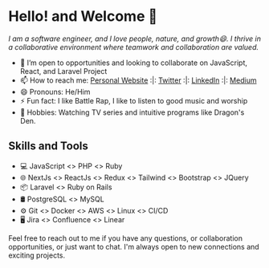 # Hello! and Welcome 👋 
*I am a software engineer, and I love people, nature, and growth😄. I thrive in a collaborative environment where teamwork and collaboration are valued.*

- 🤔 I’m open to opportunities and looking to collaborate on JavaScript, React, and Laravel Project
- 📫 How to reach me: [Personal Website](https://www.mrprotocoll.me) :|: [Twitter](https://twitter.com/dprotocoll) :|:  [LinkedIn](https://www.linkedin.com/in/mrprotocoll) :|:  [Medium](https://medium.com/@mrprotocoll)
- 😄 Pronouns: He/Him
- ⚡ Fun fact: I like Battle Rap, I like to listen to good music and worship
-  🌱 Hobbies: Watching TV series and intuitive programs like Dragon's Den.

## Skills and Tools

- 💻 JavaScript <> PHP <> Ruby
- 🌐 NextJs <> ReactJs <> Redux <> Tailwind <> Bootstrap <> JQuery
- 📦 Laravel <> Ruby on Rails
- 🛢️ PostgreSQL <> MySQL
- ⚙️ Git <> Docker <> AWS <> Linux <> CI/CD
- 🖥️ Jira <> Confluence <> Linear

Feel free to reach out to me if you have any questions, or collaboration opportunities, or just want to chat. I'm always open to new connections and exciting projects.
